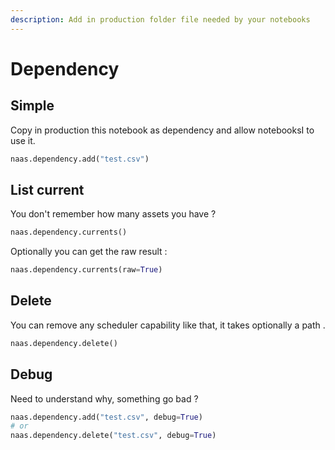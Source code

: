 ```yaml
---
description: Add in production folder file needed by your notebooks
---
```


# Dependency

## Simple

Copy in production this notebook as dependency and allow notebooksI to use it. 

```python
naas.dependency.add("test.csv")
```

## List current

You don't remember how many assets you have ?

```python
naas.dependency.currents()
```

Optionally you can get the raw result :

```python
naas.dependency.currents(raw=True)
```

## Delete

You can remove any scheduler capability like that, it takes optionally a path .

```python
naas.dependency.delete()
```

## Debug

Need to understand why, something go bad ?

```python
naas.dependency.add("test.csv", debug=True)
# or
naas.dependency.delete("test.csv", debug=True)
```



